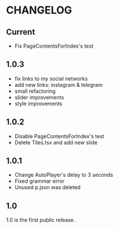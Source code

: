 # CHANGELOG

## Current

- Fix PageContentsForIndex's test

## 1.0.3

- fix links to my social networks
- add new links: instagram & telegram
- small refactoring
- slider improvements
- style improvements

## 1.0.2

- Disable PageContentsForIndex's test
- Delete Tiles.tsx and add new slide

## 1.0.1

- Change AutoPlayer's delay to 3 seconds
- Fixed grammar error
- Unused p.json was deleted

## 1.0

1.0 is the first public release.
